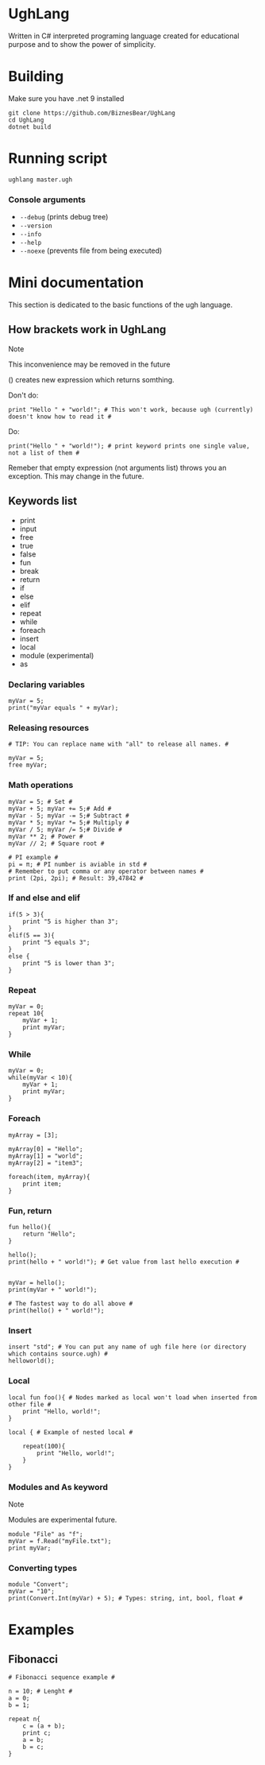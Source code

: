 # UghLang
Written in C# interpreted programing language created for educational purpose and to show the power of simplicity.

# Building
Make sure you have .net 9 installed
```
git clone https://github.com/BiznesBear/UghLang
cd UghLang
dotnet build
```

# Running script
```
ughlang master.ugh
```

### Console arguments
- `--debug` (prints debug tree)
- `--version`
- `--info`
- `--help`
- `--noexe` (prevents file from being executed)

# Mini documentation
This section is dedicated to the basic functions of the ugh language.

## How brackets work in UghLang
> [!NOTE]
> This inconvenience may be removed in the future

() creates new expression which returns somthing.

Don't do:
```
print "Hello " + "world!"; # This won't work, because ugh (currently) doesn't know how to read it #
```
Do:
```
print("Hello " + "world!"); # print keyword prints one single value, not a list of them # 
```
Remeber that empty expression (not arguments list) throws you an exception. This may change in the future.

## Keywords list
- print
- input
- free
- true
- false
- fun
- break
- return 
- if
- else
- elif
- repeat
- while
- foreach
- insert
- local
- module (experimental)
- as

### Declaring variables
```ugh
myVar = 5;
print("myVar equals " + myVar);
```

### Releasing resources
```ugh
# TIP: You can replace name with "all" to release all names. #

myVar = 5;
free myVar;
```

### Math operations
```ugh
myVar = 5; # Set #
myVar + 5; myVar += 5;# Add #
myVar - 5; myVar -= 5;# Subtract #
myVar * 5; myVar *= 5;# Multiply #
myVar / 5; myVar /= 5;# Divide #
myVar ** 2; # Power #
myVar // 2; # Square root #

# PI example #
pi = π; # PI number is aviable in std #
# Remember to put comma or any operator between names #
print (2pi, 2pi); # Result: 39,47842 #
```


### If and else and elif
```ugh
if(5 > 3){
	print "5 is higher than 3";
}
elif(5 == 3){
	print "5 equals 3";
}
else {
	print "5 is lower than 3";
}
```

### Repeat
```ugh
myVar = 0;
repeat 10{
	myVar + 1;
	print myVar;
}
```
### While
```ugh
myVar = 0;
while(myVar < 10){
	myVar + 1;
	print myVar;
}
```
### Foreach
```ugh
myArray = [3];

myArray[0] = "Hello";
myArray[1] = "world";
myArray[2] = "item3";

foreach(item, myArray){
    print item;
}
```


### Fun, return
```ugh
fun hello(){
	return "Hello";
}

hello();
print(hello + " world!"); # Get value from last hello execution #


myVar = hello();
print(myVar + " world!");

# The fastest way to do all above #
print(hello() + " world!"); 
```

### Insert
```ugh
insert "std"; # You can put any name of ugh file here (or directory which contains source.ugh) #
helloworld(); 
```

### Local
```ugh
local fun foo(){ # Nodes marked as local won't load when inserted from other file # 
	print "Hello, world!";
} 

local { # Example of nested local #

	repeat(100){
		print "Hello, world!";
	}
}
```

### Modules and As keyword
> [!NOTE]
> Modules are experimental future.

```ugh
module "File" as "f";
myVar = f.Read("myFile.txt");
print myVar;
```

### Converting types
```ugh
module "Convert";
myVar = "10";
print(Convert.Int(myVar) + 5); # Types: string, int, bool, float #
```

# Examples
## Fibonacci
```ugh
# Fibonacci sequence example #

n = 10; # Lenght #
a = 0; 
b = 1;  

repeat n{ 
    c = (a + b); 
    print c;  
    a = b;     
    b = c;     
}
```